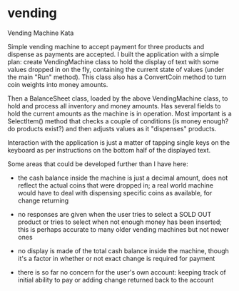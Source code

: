 # vending
Vending Machine Kata

Simple vending machine to accept payment for three products and dispense as payments are accepted. I built the application with a simple plan: create VendingMachine class to hold the display of text with some values dropped in on the fly, containing the current state of values (under the main "Run" method). This class also has a ConvertCoin method to turn coin weights into money amounts.

Then a BalanceSheet class, loaded by the above VendingMachine class, to hold and process all inventory and money amounts. Has several fields to hold the current amounts as the machine is in operation. Most important is a SelectItem() method that checks a couple of conditions (is money enough? do products exist?) and then adjusts values as it "dispenses" products.

Interaction with the application is just a matter of tapping single keys on the keyboard as per instructions on the bottom half of the displayed text.

Some areas that could be developed further than I have here:

* the cash balance inside the machine is just a decimal amount, does not reflect the actual coins that were dropped in; a real world machine would have to deal with dispensing specific coins as available, for change returning

* no responses are given when the user tries to select a SOLD OUT product or tries to select when not enough money has been inserted; this is perhaps accurate to many older vending machines but not newer ones

* no display is made of the total cash balance inside the machine, though it's a factor in whether or not exact change is required for payment

* there is so far no concern for the user's own account: keeping track of initial ability to pay or adding change returned back to the account
